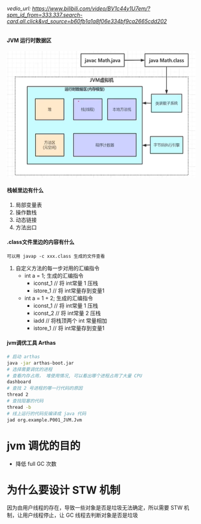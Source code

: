 ###### vedio_url: https://www.bilibili.com/video/BV1c44y1U7em/?spm_id_from=333.337.search-card.all.click&vd_source=b60fb1a1a8f06e334bf9ca2665cdd202

#### JVM 运行时数据区
![从 java 文件编译到 .class 文件，进入内存区并运行](.JVM_images/e02bf0ed.png "jvm 运行时数据区")
#### 栈帧里边有什么
1. 局部变量表
2. 操作数栈
3. 动态链接
4. 方法出口
#### .class文件里边的内容有什么
    可以用 javap -c xxx.class 生成的文件查看
1. 自定义方法的每一步对用的汇编指令
    - int a = 1; 生成的汇编指令
      - iconst_1 // 将 int常量 1 压栈
      - istore_1 // 将 int常量存到变量1
    - int a = 1 + 2; 生成的汇编指令
      - iconst_1 // 将 int常量 1 压栈
      - iconst_2 // 将 int常量 2 压栈
      - iadd // 将栈顶两个 int 常量相加
      - istore_1 // 将 int常量存到变量1
#### jvm调优工具 Arthas
```bash
# 启动 arthas
java -jar arthas-boot.jar
# 选择需要调优的进程
# 查看内存占用， 堆使用情况, 可以看出哪个进程占用了大量 CPU
dashboard
# 查找 2 号进程的哪一行代码的原因
thread 2
# 查找阻塞的代码
thread -b
# 线上运行的代码反编译成 java 代码
jad org.example.P001_JVM.Jvm

```
# jvm 调优的目的
- 降低 full GC 次数
# 为什么要设计 STW 机制
因为由用户线程的存在，导致一些对象是否是垃圾无法确定，所以需要 STW 机制，让用户线程停止，让 GC 线程去判断对象是否是垃圾






















